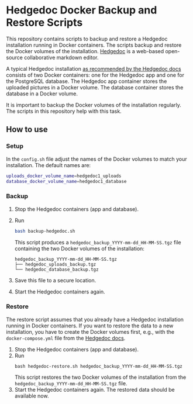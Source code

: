 # Hedgedoc Docker Backup and Restore Scripts
This repository contains scripts to backup and restore a Hedgedoc installation running in Docker containers. The scripts backup and restore the Docker volumes of the installation.
[Hedgedoc](https://hedgedoc.org/) is a web-based open-source collaborative markdown editor.

A typical Hedgedoc installation [as recommended by the Hedgedoc docs](https://docs.hedgedoc.org/setup/docker/) consists of two Docker containers: one for the Hedgedoc app and one for the PostgreSQL database. The Hedgedoc app container stores the uploaded pictures in a Docker volume. The database container stores the database in a Docker volume.

It is important to backup the Docker volumes of the installation regularly. The scripts in this repository help with this task.

## How to use
### Setup
In the `config.sh` file adjust the names of the Docker volumes to match your installation. The default names are:

```bash
uploads_docker_volume_name=hedgedoc1_uploads
database_docker_volume_name=hedgedoc1_database
```

### Backup
1. Stop the Hedgedoc containers (app and database).
2. Run
    ```bash
    bash backup-hedgedoc.sh
    ```
    This script produces a `hedgedoc_backup_YYYY-mm-dd_HH-MM-SS.tgz` file containing the two Docker volumes of the installation:

    ```
    hedgedoc_backup_YYYY-mm-dd_HH-MM-SS.tgz
    ├── hedgedoc_uploads_backup.tgz
    └── hedgedoc_database_backup.tgz
    ```
3. Save this file to a secure location.
4. Start the Hedgedoc containers again.


### Restore
The restore script assumes that you already have a Hedgedoc installation running in Docker containers. If you want to restore the data to a new installation, you have to create the Docker volumes first, e.g., with the `docker-compose.yml` file from the [Hedgedoc docs](https://docs.hedgedoc.org/setup/docker/).

1. Stop the Hedgedoc containers (app and database).
2. Run
    ```
    bash hedgedoc-restore.sh hedgedoc_backup_YYYY-mm-dd_HH-MM-SS.tgz
    ```
    This script restores the two Docker volumes of the installation from the `hedgedoc_backup_YYYY-mm-dd_HH-MM-SS.tgz` file.
4. Start the Hedgedoc containers again. The restored data should be available now.
